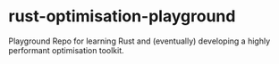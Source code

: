 # rust-optimisation-playground

Playground Repo for learning Rust and (eventually) developing a highly performant optimisation toolkit.
